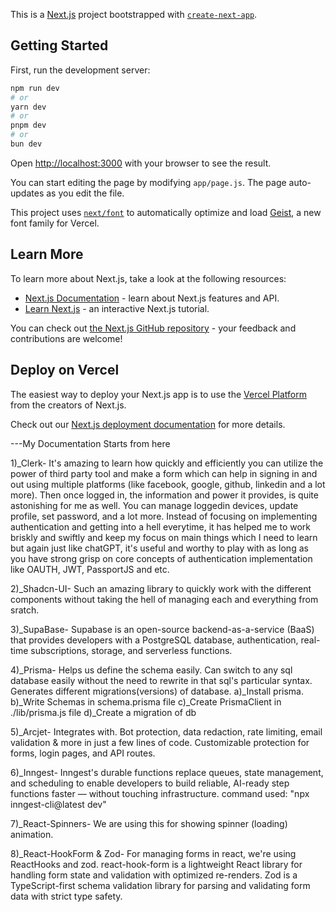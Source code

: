 This is a [Next.js](https://nextjs.org) project bootstrapped with [`create-next-app`](https://github.com/vercel/next.js/tree/canary/packages/create-next-app).

## Getting Started

First, run the development server:

```bash
npm run dev
# or
yarn dev
# or
pnpm dev
# or
bun dev
```

Open [http://localhost:3000](http://localhost:3000) with your browser to see the result.

You can start editing the page by modifying `app/page.js`. The page auto-updates as you edit the file.

This project uses [`next/font`](https://nextjs.org/docs/app/building-your-application/optimizing/fonts) to automatically optimize and load [Geist](https://vercel.com/font), a new font family for Vercel.

## Learn More

To learn more about Next.js, take a look at the following resources:

- [Next.js Documentation](https://nextjs.org/docs) - learn about Next.js features and API.
- [Learn Next.js](https://nextjs.org/learn) - an interactive Next.js tutorial.

You can check out [the Next.js GitHub repository](https://github.com/vercel/next.js) - your feedback and contributions are welcome!

## Deploy on Vercel

The easiest way to deploy your Next.js app is to use the [Vercel Platform](https://vercel.com/new?utm_medium=default-template&filter=next.js&utm_source=create-next-app&utm_campaign=create-next-app-readme) from the creators of Next.js.

Check out our [Next.js deployment documentation](https://nextjs.org/docs/app/building-your-application/deploying) for more details.

---My Documentation Starts from here

1)\_Clerk-
It's amazing to learn how quickly and efficiently you can utilize the power of third party tool and make a form which can help in signing in and out using multiple platforms (like facebook, google, github, linkedin and a lot more).
Then once logged in, the information and power it provides, is quite astonishing for me as well. You can manage loggedin devices, update profile, set password, and a lot more.
Instead of focusing on implementing authentication and getting into a hell everytime, it has helped me to work briskly and swiftly and keep my focus on main things which I need to learn but again just like chatGPT, it's useful and worthy to play with as long as you have strong grisp on core concepts of authentication implementation like OAUTH, JWT, PassportJS and etc.

2)\_Shadcn-UI-
Such an amazing library to quickly work with the different components without taking the hell of managing each and everything from sratch.

3)\_SupaBase-
Supabase is an open-source backend-as-a-service (BaaS) that provides developers with a PostgreSQL database, authentication, real-time subscriptions, storage, and serverless functions.

4)\_Prisma-
Helps us define the schema easily. Can switch to any sql database easily without the need to rewrite in that sql's particular syntax.
Generates different migrations(versions) of database.
a)\_Install prisma.
b)\_Write Schemas in schema.prisma file
c)\_Create PrismaClient in ./lib/prisma.js file
d)\_Create a migration of db

5)\_Arcjet-
Integrates with. Bot protection, data redaction, rate limiting, email validation & more in just a few lines of code. Customizable protection for forms, login pages, and API routes.

6)\_Inngest-
Inngest's durable functions replace queues, state management, and scheduling to enable developers to build reliable, AI-ready step functions faster — without touching infrastructure.
command used: "npx inngest-cli@latest dev"

7)\_React-Spinners-
We are using this for showing spinner (loading) animation.

8)\_React-HookForm & Zod-
For managing forms in react, we're using ReactHooks and zod.
react-hook-form is a lightweight React library for handling form state and validation with optimized re-renders.
Zod is a TypeScript-first schema validation library for parsing and validating form data with strict type safety.
